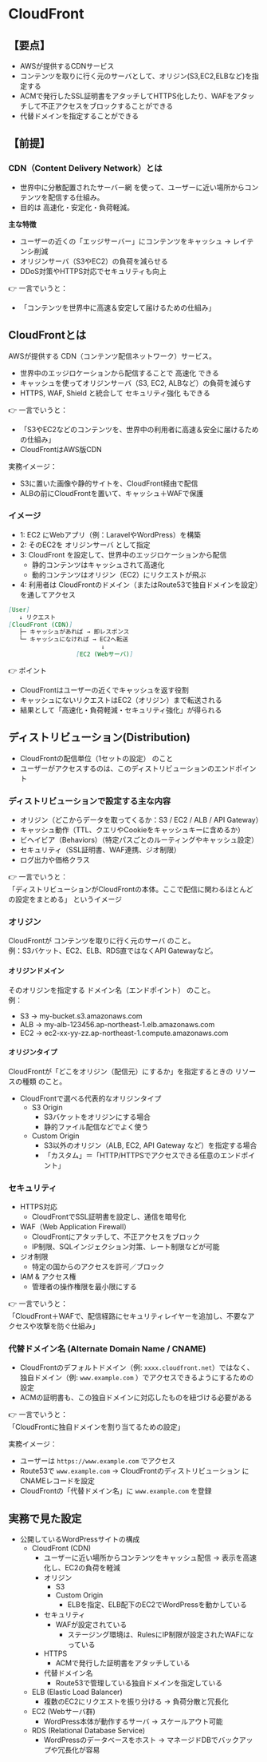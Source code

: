 # CloudFront
## 【要点】
- AWSが提供するCDNサービス
- コンテンツを取りに行く元のサーバとして、オリジン(S3,EC2,ELBなど)を指定する
- ACMで発行したSSL証明書をアタッチしてHTTPS化したり、WAFをアタッチして不正アクセスをブロックすることができる
- 代替ドメインを指定することができる


## 【前提】
### CDN（Content Delivery Network）とは
- 世界中に分散配置されたサーバー網 を使って、ユーザーに近い場所からコンテンツを配信する仕組み。
- 目的は 高速化・安定化・負荷軽減。

**主な特徴**  
- ユーザーの近くの「エッジサーバー」にコンテンツをキャッシュ → レイテンシ削減
- オリジンサーバ（S3やEC2）の負荷を減らせる
- DDoS対策やHTTPS対応でセキュリティも向上

👉 一言でいうと：  
- 「コンテンツを世界中に高速＆安定して届けるための仕組み」

## CloudFrontとは
AWSが提供する CDN（コンテンツ配信ネットワーク）サービス。

- 世界中のエッジロケーションから配信することで 高速化 できる
- キャッシュを使ってオリジンサーバ（S3, EC2, ALBなど）の負荷を減らす
- HTTPS, WAF, Shield と統合して セキュリティ強化 もできる

👉 一言でいうと：  
- 「S3やEC2などのコンテンツを、世界中の利用者に高速＆安全に届けるための仕組み」
- CloudFrontはAWS版CDN

実務イメージ：  
- S3に置いた画像や静的サイトを、CloudFront経由で配信
- ALBの前にCloudFrontを置いて、キャッシュ＋WAFで保護


### イメージ
- 1: EC2 にWebアプリ（例：LaravelやWordPress）を構築
- 2: そのEC2を オリジンサーバ として指定
- 3: CloudFront を設定して、世界中のエッジロケーションから配信
  - 静的コンテンツはキャッシュされて高速化
  - 動的コンテンツはオリジン（EC2）にリクエストが飛ぶ
- 4: 利用者は CloudFrontのドメイン（またはRoute53で独自ドメインを設定）を通してアクセス


```markdown
[User] 
   ↓ リクエスト
[CloudFront (CDN)]
   ├─ キャッシュがあれば → 即レスポンス
   └─ キャッシュになければ → EC2へ転送
                          ↓
                   [EC2 (Webサーバ)]
```

👉 ポイント  
- CloudFrontはユーザーの近くでキャッシュを返す役割
- キャッシュにないリクエストはEC2（オリジン）まで転送される
- 結果として「高速化・負荷軽減・セキュリティ強化」が得られる

## ディストリビューション(Distribution)
- CloudFrontの配信単位（1セットの設定） のこと
- ユーザーがアクセスするのは、このディストリビューションのエンドポイント

### ディストリビューションで設定する主な内容
- オリジン（どこからデータを取ってくるか：S3 / EC2 / ALB / API Gateway）
- キャッシュ動作（TTL、クエリやCookieをキャッシュキーに含めるか）
- ビヘイビア（Behaviors）（特定パスごとのルーティングやキャッシュ設定）
- セキュリティ（SSL証明書、WAF連携、ジオ制限）
- ログ出力や価格クラス

👉 一言でいうと：  
「ディストリビューションがCloudFrontの本体。ここで配信に関わるほとんどの設定をまとめる」 というイメージ

### オリジン
CloudFrontが コンテンツを取りに行く元のサーバ のこと。  
例：S3バケット、EC2、ELB、RDS直ではなくAPI Gatewayなど。

#### オリジンドメイン
そのオリジンを指定する ドメイン名（エンドポイント） のこと。  
例：  
- S3 → my-bucket.s3.amazonaws.com
- ALB → my-alb-123456.ap-northeast-1.elb.amazonaws.com
- EC2 → ec2-xx-yy-zz.ap-northeast-1.compute.amazonaws.com

#### オリジンタイプ
CloudFrontが「どこをオリジン（配信元）にするか」を指定するときの リソースの種類 のこと。

- CloudFrontで選べる代表的なオリジンタイプ
  - S3 Origin
    - S3バケットをオリジンにする場合
    - 静的ファイル配信などでよく使う
  - Custom Origin
    - S3以外のオリジン（ALB, EC2, API Gateway など）を指定する場合
    - 「カスタム」＝「HTTP/HTTPSでアクセスできる任意のエンドポイント」

### セキュリティ
- HTTPS対応
  - CloudFrontでSSL証明書を設定し、通信を暗号化
- WAF（Web Application Firewall）
  - CloudFrontにアタッチして、不正アクセスをブロック
  - IP制限、SQLインジェクション対策、レート制限などが可能
- ジオ制限
  - 特定の国からのアクセスを許可／ブロック
- IAM & アクセス権
  - 管理者の操作権限を最小限にする

👉 一言でいうと：  
「CloudFront＋WAFで、配信経路にセキュリティレイヤーを追加し、不要なアクセスや攻撃を防ぐ仕組み」

### 代替ドメイン名 (Alternate Domain Name / CNAME)
- CloudFrontのデフォルトドメイン（例: `xxxx.cloudfront.net`）ではなく、独自ドメイン（例: `www.example.com` ）でアクセスできるようにするための設定
- ACMの証明書も、この独自ドメインに対応したものを紐づける必要がある

👉 一言でいうと：  
「CloudFrontに独自ドメインを割り当てるための設定」  

実務イメージ：  
- ユーザーは `https://www.example.com` でアクセス
- Route53で `www.example.com` → CloudFrontのディストリビューション にCNAMEレコードを設定
- CloudFrontの「代替ドメイン名」に `www.example.com` を登録

## 実務で見た設定
- 公開しているWordPressサイトの構成
  - CloudFront (CDN)
    - ユーザーに近い場所からコンテンツをキャッシュ配信 → 表示を高速化し、EC2の負荷を軽減
    - オリジン
      - S3
      - Custom Origin
        - ELBを指定、ELB配下のEC2でWordPressを動かしている
    - セキュリティ
      - WAFが設定されている
        - ステージング環境は、RulesにIP制限が設定されたWAFになっている
    - HTTPS
      - ACMで発行した証明書をアタッチしている
    - 代替ドメイン名
      - Route53で管理している独自ドメインを指定している
  - ELB (Elastic Load Balancer)
    - 複数のEC2にリクエストを振り分ける → 負荷分散と冗長化
  - EC2 (Webサーバ群)
    - WordPress本体が動作するサーバ → スケールアウト可能
  - RDS (Relational Database Service)
    - WordPressのデータベースをホスト → マネージドDBでバックアップや冗長化が容易


